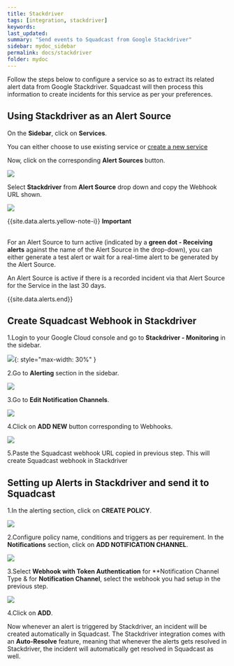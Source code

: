 ```yaml
---
title: Stackdriver
tags: [integration, stackdriver]
keywords: 
last_updated: 
summary: "Send events to Squadcast from Google Stackdriver"
sidebar: mydoc_sidebar
permalink: docs/stackdriver
folder: mydoc
---
```


Follow the steps below to configure a service so as to extract its related alert data from Google Stackdriver. Squadcast will then process this information to create incidents for this service as per your preferences.

## Using Stackdriver as an Alert Source

On the **Sidebar**, click on **Services**.

You can either choose to use existing service or [create a new service](adding-a-service-1)

Now, click on the corresponding **Alert Sources** button.

![](images/integration_1.png)

Select **Stackdriver** from  **Alert Source** drop down and copy the Webhook URL shown.

![](images/stackdriver_1.png)

{{site.data.alerts.yellow-note-i}}
<b>Important</b><br/><br/>
<p>For an Alert Source to turn active (indicated by a <b>green dot - Receiving alerts</b> against the name of the Alert Source in the drop-down), you can either generate a test alert or wait for a real-time alert to be generated by the Alert Source.</p>
<p>An Alert Source is active if there is a recorded incident via that Alert Source for the Service in the last 30 days.</p>
{{site.data.alerts.end}}

## Create Squadcast Webhook in Stackdriver

1.Login to your Google Cloud console and go to **Stackdriver - Monitoring** in the sidebar.

![](images/stackdriver_2.png){: style="max-width: 30%" }

2.Go to **Alerting** section in the sidebar.

![](images/stackdriver_3.png)

3.Go to **Edit Notification Channels**. 

![](images/stackdriver_4.png)

4.Click on **ADD NEW** button corresponding to Webhooks. 

![](images/stackdriver_5.png)

5.Paste the Squadcast webhook URL copied in previous step. This will create Squadcast webhook in Stackdriver

## Setting up Alerts in Stackdriver and send it to Squadcast

1.In the alerting section, click on **CREATE POLICY**. 

![](images/stackdriver_6.png)

2.Configure policy name, conditions and triggers as per requirement. In the **Notifications** section, click on **ADD NOTIFICATION CHANNEL**.

![](images/stackdriver_7.png)

3.Select **Webhook with Token Authentication** for **Notification Channel Type & for **Notification Channel**, select the webhook you had setup in the previous step. 

![](images/stackdriver_8.png)

4.Click on **ADD**.

Now whenever an alert is triggered by Stackdriver, an incident will be created automatically in Squadcast. The Stackdriver integration comes with an **Auto-Resolve** feature, meaning that whenever the alerts gets resolved in Stackdriver, the incident will automatically get resolved in Squadcast as well.